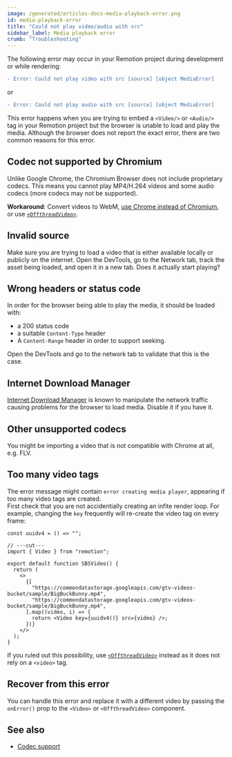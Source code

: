 ```yaml
---
image: /generated/articles-docs-media-playback-error.png
id: media-playback-error
title: "Could not play video/audio with src"
sidebar_label: Media playback error
crumb: "Troubleshooting"
---
```


The following error may occur in your Remotion project during development or while rendering:

```diff
- Error: Could not play video with src [source] [object MediaError]
```

or

```diff
- Error: Could not play audio with src [source] [object MediaError]
```

This error happens when you are trying to embed a `<Video/>` or `<Audio/>` tag in your Remotion project but the browser is unable to load and play the media. Although the browser does not report the exact error, there are two common reasons for this error.

## Codec not supported by Chromium

Unlike Google Chrome, the Chromium Browser does not include proprietary codecs. This means you cannot play MP4/H.264 videos and some audio codecs (more codecs may not be supported).

**Workaround**: Convert videos to WebM, [use Chrome instead of Chromium](/docs/config#setbrowserexecutable), or use [`<OffthreadVideo>`](/docs/offthreadvideo).

## Invalid source

Make sure you are trying to load a video that is either available locally or publicly on the internet. Open the DevTools, go to the Network tab, track the asset being loaded, and open it in a new tab. Does it actually start playing?

## Wrong headers or status code

In order for the browser being able to play the media, it should be loaded with:

- a 200 status code
- a suitable `Content-Type` header
- A `Content-Range` header in order to support seeking.

Open the DevTools and go to the network tab to validate that this is the case.

## Internet Download Manager

[Internet Download Manager](https://www.internetdownloadmanager.com/) is known to manipulate the network traffic causing problems for the browser to load media. Disable it if you have it.

## Other unsupported codecs

You might be importing a video that is not compatible with Chrome at all, e.g. FLV.

## Too many video tags

The error message might contain `error creating media player`, appearing if too many video tags are created.  
First check that you are not accidentially creating an infite render loop. For example, changing the `key` frequently will re-create the video tag on every frame:

```tsx twoslash
const uuidv4 = () => "";

// ---cut---
import { Video } from "remotion";

export default function SBSVideo() {
  return (
    <>
      {[
        "https://commondatastorage.googleapis.com/gtv-videos-bucket/sample/BigBuckBunny.mp4",
        "https://commondatastorage.googleapis.com/gtv-videos-bucket/sample/BigBuckBunny.mp4",
      ].map((video, i) => {
        return <Video key={uuidv4()} src={video} />;
      })}
    </>
  );
}
```

If you ruled out this possibility, use [`<OffthreadVideo>`](/docs/offthreadvideo) instead as it does not rely on a `<video>` tag.

## Recover from this error<AvailableFrom v="3.3.89" />

You can handle this error and replace it with a different video by passing the `onError()` prop to the `<Video>` or `<OffthreadVideo>` component.

## See also

- [Codec support](/docs/config#setbrowserexecutable)
